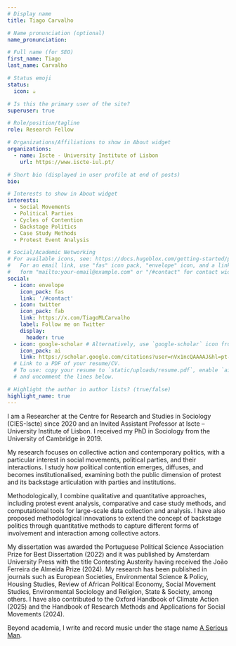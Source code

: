 ```yaml
---
# Display name
title: Tiago Carvalho

# Name pronunciation (optional)
name_pronunciation: 

# Full name (for SEO)
first_name: Tiago
last_name: Carvalho

# Status emoji
status:
  icon: ☕️

# Is this the primary user of the site?
superuser: true

# Role/position/tagline
role: Research Fellow

# Organizations/Affiliations to show in About widget
organizations:
  - name: Iscte - University Institute of Lisbon
    url: https://www.iscte-iul.pt/

# Short bio (displayed in user profile at end of posts)
bio: 

# Interests to show in About widget
interests:
  - Social Movements
  - Political Parties
  - Cycles of Contention
  - Backstage Politics
  - Case Study Methods
  - Protest Event Analysis

# Social/Academic Networking
# For available icons, see: https://docs.hugoblox.com/getting-started/page-builder/#icons
#   For an email link, use "fas" icon pack, "envelope" icon, and a link in the
#   form "mailto:your-email@example.com" or "/#contact" for contact widget.
social:
  - icon: envelope
    icon_pack: fas
    link: '/#contact'
  - icon: twitter
    icon_pack: fab
    link: https://x.com/TiagoMLCarvalho
    label: Follow me on Twitter
    display:
      header: true
  - icon: google-scholar # Alternatively, use `google-scholar` icon from `ai` icon pack
    icon_pack: ai
    link: https://scholar.google.com/citations?user=nVx1ncQAAAAJ&hl=pt-BR
  # Link to a PDF of your resume/CV.
  # To use: copy your resume to `static/uploads/resume.pdf`, enable `ai` icons in `params.yaml`,
  # and uncomment the lines below.

# Highlight the author in author lists? (true/false)
highlight_name: true
---
```


I am a Researcher at the Centre for Research and Studies in Sociology (CIES-Iscte) since 2020 and an Invited Assistant Professor at Iscte – University Institute of Lisbon. I received my PhD in Sociology from the University of Cambridge in 2019.

My research focuses on collective action and contemporary politics, with a particular interest in social movements, political parties, and their interactions. I study how political contention emerges, diffuses, and becomes institutionalised, examining both the public dimension of protest and its backstage articulation with parties and institutions.

Methodologically, I combine qualitative and quantitative approaches, including protest event analysis, comparative and case study methods, and computational tools for large-scale data collection and analysis. I have also proposed methodological innovations to extend the concept of backstage politics through quantitative methods to capture different forms of involvement and interaction among collective actors.

My dissertation was awarded the Portuguese Political Science Association Prize for Best Dissertation (2022) and it was published by Amsterdam University Press with the title Contesting Austerity having received the João Ferreira de Almeida Prize (2024). My research has been published in journals such as European Societies, Environmental Science & Policy, Housing Studies, Review of African Political Economy, Social Movement Studies, Environmental Sociology and Religion, State & Society, among others. I have also contributed to the Oxford Handbook of Climate Action (2025) and the Handbook of Research Methods and Applications for Social Movements (2024).

Beyond academia, I write and record music under the stage name [A Serious Man](https://open.spotify.com/intl-pt/artist/6wvrVvoW2T1XUEG6QdZA3S?si=bJvApfaMQbahz__sdTteeg).
